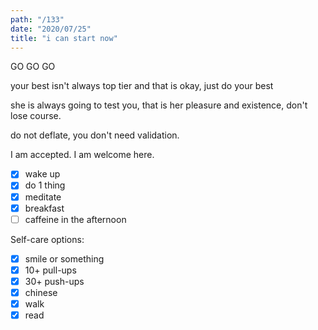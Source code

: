 ```yaml
---
path: "/133"
date: "2020/07/25"
title: "i can start now"
---
```


GO GO GO

your best isn't always top tier and that is okay, just do your best

she is always going to test you, that is her pleasure and existence, don't lose course.

do not deflate, you don't need validation.

I am accepted. I am welcome here.

- [x] wake up
- [x] do 1 thing
- [x] meditate
- [x] breakfast
- [ ] caffeine in the afternoon

Self-care options:
- [x] smile or something
- [x] 10+ pull-ups
- [x] 30+ push-ups
- [x] chinese
- [x] walk
- [x] read
